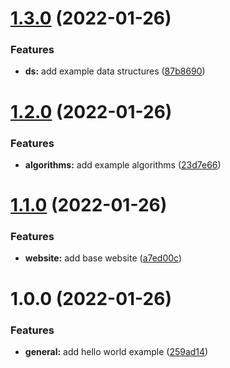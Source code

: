 # [1.3.0](https://github.com/ollyrowe/algorithms/compare/v1.2.0...v1.3.0) (2022-01-26)


### Features

* **ds:** add example data structures ([87b8690](https://github.com/ollyrowe/algorithms/commit/87b8690426be1c6bd88b76d491fd04eedbb63944))

# [1.2.0](https://github.com/ollyrowe/algorithms/compare/v1.1.0...v1.2.0) (2022-01-26)


### Features

* **algorithms:** add example algorithms ([23d7e66](https://github.com/ollyrowe/algorithms/commit/23d7e66c2737c3b5827e3a5d37a89f44af5b3f09))

# [1.1.0](https://github.com/ollyrowe/algorithms/compare/v1.0.0...v1.1.0) (2022-01-26)


### Features

* **website:** add base website ([a7ed00c](https://github.com/ollyrowe/algorithms/commit/a7ed00c72516dfffe05988d89cca57475a170b9f))

# 1.0.0 (2022-01-26)


### Features

* **general:** add hello world example ([259ad14](https://github.com/ollyrowe/algorithms/commit/259ad14f08e494382a4aabfdb5ffd74e564403dd))
